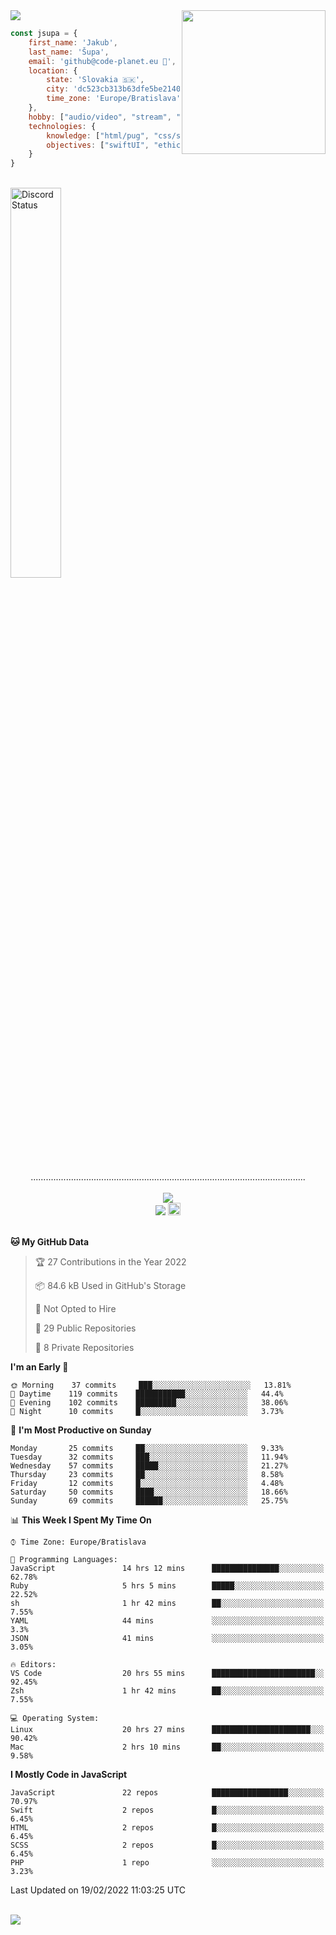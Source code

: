 
<img src="https://creepy-corp.eu/pika-bg.png">
<img align='right' src="https://creepy-corp.eu/pika.gif" width="230">
<br>

```js
const jsupa = {
    first_name: 'Jakub',
    last_name: 'Šupa',
    email: 'github@code-planet.eu 📧',
    location: {
        state: 'Slovakia 🇸🇰',
        city: 'dc523cb313b63dfe5be2140b0c05b3bc',
        time_zone: 'Europe/Bratislava'
    },
    hobby: ["audio/video", "stream", "3D modelling/printing", "crypto (XRP 🤍)", "IoT/DIY", "tech"],
    technologies: {
        knowledge: ["html/pug", "css/scss", "javascript/jquery", "vue/react", "nodejs", "ruby on rails", "php", "pgsql/mysql"],
        objectives: ["swiftUI", "ethical hacking", "boost all knowledge to master class"]
    }
}

  ```

<br>
<a href="https://discord.gg/DqWrEvyWX7" target="_blank">
<img width="40%" alt="Discord Status" src="https://lanyard.cnrad.dev/api/616613956676485122?borderRadius=6px&bg=161b22">
</a>
<br>
<p align="center">
.............................................................................................................
<br><br>
<a href="https://wakatime.com/@698e3ae2-2e7a-4cf6-a9e7-192f2b7d1525"><img src="https://wakatime.com/badge/user/698e3ae2-2e7a-4cf6-a9e7-192f2b7d1525.svg"></a><br>
<img src="https://visitor-badge.laobi.icu/badge?page_id=jsupa.jsupa">
<a href='https://ko-fi.com/Y8Y246Y0V' target='_blank'>
    <img src="https://img.shields.io/badge/buy%20me%20a%20coffee-donate-yellow.svg" alt="Buy Me A Coffee donate button" height="20px"/>
</a>
<br><br>

<!--START_SECTION:waka-->
**🐱 My GitHub Data** 

> 🏆 27 Contributions in the Year 2022
 > 
> 📦 84.6 kB Used in GitHub's Storage 
 > 
> 🚫 Not Opted to Hire
 > 
> 📜 29 Public Repositories 
 > 
> 🔑 8 Private Repositories  
 > 
**I'm an Early 🐤** 

```text
🌞 Morning    37 commits     ███░░░░░░░░░░░░░░░░░░░░░░   13.81% 
🌆 Daytime    119 commits    ███████████░░░░░░░░░░░░░░   44.4% 
🌃 Evening    102 commits    █████████░░░░░░░░░░░░░░░░   38.06% 
🌙 Night      10 commits     █░░░░░░░░░░░░░░░░░░░░░░░░   3.73%

```
📅 **I'm Most Productive on Sunday** 

```text
Monday       25 commits     ██░░░░░░░░░░░░░░░░░░░░░░░   9.33% 
Tuesday      32 commits     ███░░░░░░░░░░░░░░░░░░░░░░   11.94% 
Wednesday    57 commits     █████░░░░░░░░░░░░░░░░░░░░   21.27% 
Thursday     23 commits     ██░░░░░░░░░░░░░░░░░░░░░░░   8.58% 
Friday       12 commits     █░░░░░░░░░░░░░░░░░░░░░░░░   4.48% 
Saturday     50 commits     ████░░░░░░░░░░░░░░░░░░░░░   18.66% 
Sunday       69 commits     ██████░░░░░░░░░░░░░░░░░░░   25.75%

```


📊 **This Week I Spent My Time On** 

```text
⌚︎ Time Zone: Europe/Bratislava

💬 Programming Languages: 
JavaScript               14 hrs 12 mins      ███████████████░░░░░░░░░░   62.78% 
Ruby                     5 hrs 5 mins        █████░░░░░░░░░░░░░░░░░░░░   22.52% 
sh                       1 hr 42 mins        ██░░░░░░░░░░░░░░░░░░░░░░░   7.55% 
YAML                     44 mins             ░░░░░░░░░░░░░░░░░░░░░░░░░   3.3% 
JSON                     41 mins             ░░░░░░░░░░░░░░░░░░░░░░░░░   3.05%

🔥 Editors: 
VS Code                  20 hrs 55 mins      ███████████████████████░░   92.45% 
Zsh                      1 hr 42 mins        ██░░░░░░░░░░░░░░░░░░░░░░░   7.55%

💻 Operating System: 
Linux                    20 hrs 27 mins      ██████████████████████░░░   90.42% 
Mac                      2 hrs 10 mins       ██░░░░░░░░░░░░░░░░░░░░░░░   9.58%

```

**I Mostly Code in JavaScript** 

```text
JavaScript               22 repos            █████████████████░░░░░░░░   70.97% 
Swift                    2 repos             █░░░░░░░░░░░░░░░░░░░░░░░░   6.45% 
HTML                     2 repos             █░░░░░░░░░░░░░░░░░░░░░░░░   6.45% 
SCSS                     2 repos             █░░░░░░░░░░░░░░░░░░░░░░░░   6.45% 
PHP                      1 repo              ░░░░░░░░░░░░░░░░░░░░░░░░░   3.23%

```



 Last Updated on 19/02/2022 11:03:25 UTC
<!--END_SECTION:waka-->

</p><br>
<img src="https://creepy-corp.eu/pika-bg-bottom.png">
